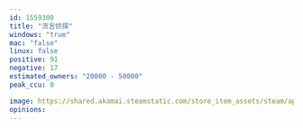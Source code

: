 ```yaml
---
id: 1559300
title: "流言侦探"
windows: "true"
mac: "false"
linux: false
positive: 91
negative: 17
estimated_owners: "20000 - 50000"
peak_ccu: 0

image: https://shared.akamai.steamstatic.com/store_item_assets/steam/apps/1559300/header.jpg?t=1623037732
opinions:
---
```

